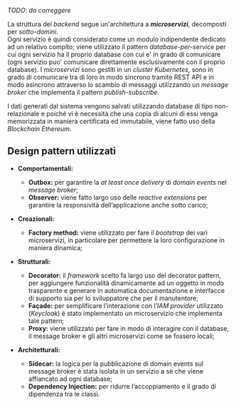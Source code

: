 
*TODO: da correggere*

La struttura del *backend* segue un'architettura a ***microservizi***, decomposti per *sotto-domini*. </br>
Ogni servizio è quindi considerato come un modulo indipendente dedicato ad un relativo compito; viene utilizzato il pattern *database-per-service* per cui ogni servizio ha il proprio database con cui e' in grado di comunicare (ogni servizio puo' comunicare direttamente esclusivamente con il proprio database). I *microservizi* sono gestiti in un *cluster Kubernetes*, sono in grado di comunicare tra di loro in modo sincrono tramite REST API e in modo asincrono attraverso lo scambio di messaggi utilizzando un *message broker* che implementa il pattern *publish-subscribe*. </br>


I dati generati dal sistema vengono salvati utilizzando database di tipo non-relazionale e poiché vi è necessità che una copia di alcuni di essi venga memorizzata in maniera certificata ed immutabile, viene fatto uso della *Blockchain Ethereum*.

## Design pattern utilizzati
- **Comportamentali:**
  - **Outbox:** per garantire la *at least once delivery* di *domain events* nel *message broker*;
  - **Observer:** viene fatto largo uso delle *reactive extensions* per garantire la responsività dell’applicazione anche sotto carico;

- **Creazionali:**
  - **Factory method:** viene utilizzato per fare il *bootstrap* dei vari microservizi, in particolare per permettere la loro configurazione in maniera dinamica;
  
- **Strutturali:**
  - **Decorator:** il *framework* scelto fa largo uso del decorator pattern, per aggiungere funzionalità dinamicamente ad un oggetto in modo trasparente e generare in automatica documentazione e interfacce di supporto sia per lo sviluppatore che per il manutentore;
  - **Façade:** per semplificare l’interazione con l’*IAM provider* utilizzato (*Keycloak*) è stato implementato un microservizio che implementa tale pattern;
  - **Proxy:** viene utilizzato per fare in modo di interagire con il database, il message broker e gli altri microservizi come se fossero locali;

- **Architetturali:**
  - **Sidecar:** la logica per la pubblicazione di domain events sul message broker è stata isolata in un servizio a sè che viene affiancato ad ogni database;
  - **Dependency Injection:** per ridurre l’accoppiamento e il grado di dipendenza tra le classi.